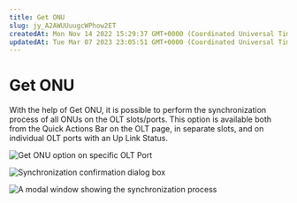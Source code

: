 ```yaml
---
title: Get ONU
slug: jy_A2AWUUuugcWPhow2ET
createdAt: Mon Nov 14 2022 15:29:37 GMT+0000 (Coordinated Universal Time)
updatedAt: Tue Mar 07 2023 23:05:51 GMT+0000 (Coordinated Universal Time)
---
```


# Get ONU

With the help of Get ONU, it is possible to perform the synchronization process of all ONUs on the OLT slots/ports. This option is available both from the Quick Actions Bar on the OLT page, in separate slots, and on individual OLT ports with an Up Link Status.

![Get ONU option on specific OLT Port](../../.gitbook/assets/kOMGnAHXtPlExEA99WtSc\_screenshot-2022-11-24-at-003050.png)

![Synchronization confirmation dialog box](../../.gitbook/assets/eSd9CFChkyDiKqROUYS84\_2022-11-2109-15-00.png)

![A modal window showing the synchronization process](../../.gitbook/assets/IkpFr6hgE9S7jRG64CGz2\_2022-11-2109-16-05.png)
